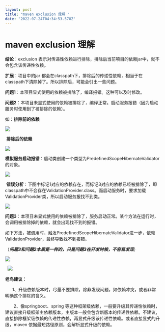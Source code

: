 ```yaml
---
layout: post
title: "maven exclusion 理解 "
date: "2022-07-24T04:34:53.578Z"
---
```

maven exclusion 理解
==================

**结论**：exclusion 表示对传递性依赖进行排除，排除后当前项目的依赖jar中，就不会包含该传递性依赖。

**扩展**：项目中的jar 都会在classpath下，排除后的传递性依赖，相当于在classpath下清除掉了。所以排除后，可能会引出一些问题。

**问题1**：本项目显式使用的依赖被排除了，编译报错。这种可以及时修改。

**问题2**：本项目未显式使用的依赖被排除了，编译正常。启动服务报错（因为启动服务时使用到了被排除的依赖）。

如：**排除前的依赖**

![](https://img2022.cnblogs.com/blog/1135338/202207/1135338-20220723160136188-7109107.png)

 **排除后的依赖**

![](https://img2022.cnblogs.com/blog/1135338/202207/1135338-20220723160524680-2070042231.png)

**模拟服务启动报错**：启动类创建一个类型为PredefinedScopeHibernateValidator的对象。

![](https://img2022.cnblogs.com/blog/1135338/202207/1135338-20220723160840081-1046533367.png)

 **错误分析**：下图中标记1对应的依赖存在，而标记3对应的依赖已经被排除了，即classpath中不会存在ValidationProvider.class。而启动服务时，要求加载ValidationProvider类，所以启动服务报找不到类。

![](https://img2022.cnblogs.com/blog/1135338/202207/1135338-20220723161115226-2100027458.png)

**问题3**：本项目未显式使用的依赖被排除了，服务启动正常。某个方法在运行时，会调用被排除掉的依赖，就会出现找不到的报错。

如下方法，被调用时，触发PredefinedScopeHibernateValidator进一步，依赖ValidationProvider，最终导致找不到报错。

（_**问题3和问题2本质是一样的，只是问题3在开发时候，不容易发现**_）

![](https://img2022.cnblogs.com/blog/1135338/202207/1135338-20220723170001299-705898668.png)

  ![](https://img2022.cnblogs.com/blog/1135338/202207/1135338-20220723165927180-362051856.png)

**老鸟建议：**

      1、升级依赖版本时，尽量不要排除，除非发现问题，如依赖冲突，或者非常明确这个排除的含义。

       2、像springboot、spring 等这种框架级依赖，一般要升级其传递性依赖时，建议直接升级框架主依赖版本，主版本一般会包含新版本的传递性依赖。不建议，直接排除框架级依赖的传递性依赖，再显式升级该传递性依赖。或者直接显式的升级，maven 依据最短路径原则，会解析显式升级的依赖。